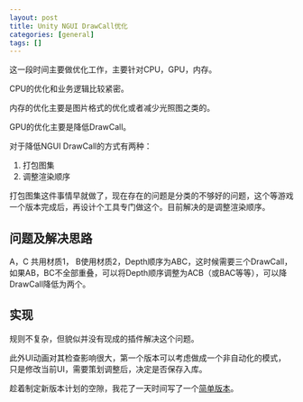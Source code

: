 ```yaml
---
layout: post
title: Unity NGUI DrawCall优化
categories: [general]
tags: []
---
```


这一段时间主要做优化工作，主要针对CPU，GPU，内存。

CPU的优化和业务逻辑比较紧密。

内存的优化主要是图片格式的优化或者减少光照图之类的。

GPU的优化主要是降低DrawCall。

对于降低NGUI DrawCall的方式有两种：

1. 打包图集
1. 调整渲染顺序

打包图集这件事情早就做了，现在存在的问题是分类的不够好的问题，这个等游戏一个版本完成后，再设计个工具专门做这个。目前解决的是调整渲染顺序。

## 问题及解决思路 ##
A，C 共用材质1， B使用材质2，Depth顺序为ABC，这时候需要三个DrawCall，如果AB，BC不全部重叠，可以将Depth顺序调整为ACB（或BAC等等），可以降DrawCall降低为两个。

## 实现 ##
规则不复杂，但貌似并没有现成的插件解决这个问题。

此外UI动画对其检查影响很大，第一个版本可以考虑做成一个非自动化的模式，只是修改当前UI，需要策划调整后，决定是否保存入库。

趁着制定新版本计划的空隙，我花了一天时间写了一个[简单版本](https://github.com/dpull/UIBatchSorting)。





